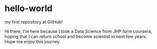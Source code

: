 # hello-world
my first repository at GitHub!

Hi there, I'm here because I took a Data Science from JHP form coursera, hoping that I can return school and become scientist in next few years. Hope me enjoy this journey.
